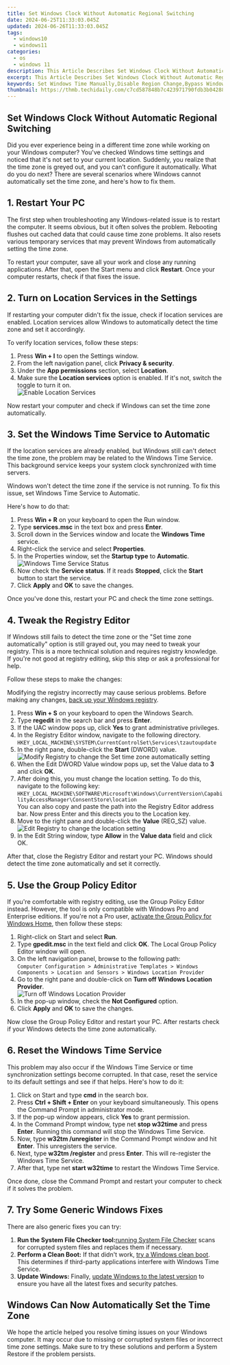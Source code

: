 ```yaml
---
title: Set Windows Clock Without Automatic Regional Switching
date: 2024-06-25T11:33:03.045Z
updated: 2024-06-26T11:33:03.045Z
tags:
  - windows10
  - windows11
categories:
  - os
  - windows 11
description: This Article Describes Set Windows Clock Without Automatic Regional Switching
excerpt: This Article Describes Set Windows Clock Without Automatic Regional Switching
keywords: Set Windows Time Manually,Disable Region Change,Bypass Windows Date Adjustment,Customize Windows Clock Settings,Override Auto-Regional Switching,Control Windows Time Zone,Prevent Regional Clock Shift
thumbnail: https://thmb.techidaily.com/c7cd587848b7c423971790fdb3b04288b53670a44c37276f13cc96d749320e4c.jpg
---
```


## Set Windows Clock Without Automatic Regional Switching

 Did you ever experience being in a different time zone while working on your Windows computer? You've checked Windows time settings and noticed that it's not set to your current location. Suddenly, you realize that the time zone is greyed out, and you can’t configure it automatically. What do you do next? There are several scenarios where Windows cannot automatically set the time zone, and here's how to fix them.

## 1\. Restart Your PC

 The first step when troubleshooting any Windows-related issue is to restart the computer. It seems obvious, but it often solves the problem. Rebooting flushes out cached data that could cause time zone problems. It also resets various temporary services that may prevent Windows from automatically setting the time zone.

 To restart your computer, save all your work and close any running applications. After that, open the Start menu and click **Restart**. Once your computer restarts, check if that fixes the issue.

## 2\. Turn on Location Services in the Settings

 If restarting your computer didn't fix the issue, check if location services are enabled. Location services allow Windows to automatically detect the time zone and set it accordingly.

 To verify location services, follow these steps:

1. Press **Win + I** to open the Settings window.
2. From the left navigation panel, click **Privacy & security**.
3. Under the **App permissions** section, select **Location**.
4. Make sure the **Location services** option is enabled. If it's not, switch the toggle to turn it on.  
![Enable Location Services](https://static1.makeuseofimages.com/wordpress/wp-content/uploads/2023/07/enable-location-services.jpg)

 Now restart your computer and check if Windows can set the time zone automatically.

## 3\. Set the Windows Time Service to Automatic

 If the location services are already enabled, but Windows still can't detect the time zone, the problem may be related to the Windows Time Service. This background service keeps your system clock synchronized with time servers.

 Windows won't detect the time zone if the service is not running. To fix this issue, set Windows Time Service to Automatic.

 Here's how to do that:

1. Press **Win + R** on your keyboard to open the Run window.
2. Type **services.msc** in the text box and press **Enter**.
3. Scroll down in the Services window and locate the **Windows Time** service.
4. Right-click the service and select **Properties**.
5. In the Properties window, set the **Startup type** to **Automatic**.  
![Windows Time Service Status](https://static1.makeuseofimages.com/wordpress/wp-content/uploads/2023/06/windows-time-service-status.jpg)
6. Now check the **Service status**. If it reads **Stopped**, click the **Start** button to start the service.
7. Click **Apply** and **OK** to save the changes.

 Once you've done this, restart your PC and check the time zone settings.

## 4\. Tweak the Registry Editor

 If Windows still fails to detect the time zone or the "Set time zone automatically" option is still grayed out, you may need to tweak your registry. This is a more technical solution and requires registry knowledge. If you're not good at registry editing, skip this step or ask a professional for help.

 Follow these steps to make the changes:

 Modifying the registry incorrectly may cause serious problems. Before making any changes, [back up your Windows registry](https://www.makeuseof.com/tag/backup-restore-windows-registry/).

1. Press **Win + S** on your keyboard to open the Windows Search.
2. Type **regedit** in the search bar and press **Enter**.
3. If the UAC window pops up, click **Yes** to grant administrative privileges.
4. In the Registry Editor window, navigate to the following directory.  
`HKEY_LOCAL_MACHINE\SYSTEM\CurrentControlSet\Services\tzautoupdate`
5. In the right pane, double-click the **Start** (DWORD) value.  
![Modify Registry to change the Set time zone automatically setting](https://static1.makeuseofimages.com/wordpress/wp-content/uploads/2023/07/modify-registry-to-change-the-set-time-zone-automatically-setting.jpg)
6. When the Edit DWORD Value window pops up, set the Value data to **3** and click **OK**.
7. After doing this, you must change the location setting. To do this, navigate to the following key:  
`HKEY_LOCAL_MACHINE\SOFTWARE\Microsoft\Windows\CurrentVersion\CapabilityAccessManager\ConsentStore\location`  
 You can also copy and paste the path into the Registry Editor address bar. Now press Enter and this directs you to the Location key.
8. Move to the right pane and double-click the **Value** (REG\_SZ) value.  
![Edit Registry to change the location setting](https://static1.makeuseofimages.com/wordpress/wp-content/uploads/2023/07/edit-registry-to-change-the-location-setting.jpg)
9. In the Edit String window, type **Allow** in the **Value data** field and click OK.

 After that, close the Registry Editor and restart your PC. Windows should detect the time zone automatically and set it correctly.

## 5\. Use the Group Policy Editor

 If you're comfortable with registry editing, use the Group Policy Editor instead. However, the tool is only compatible with Windows Pro and Enterprise editions. If you're not a Pro user, [activate the Group Policy for Windows Home](https://www.makeuseof.com/tag/access-group-policy-editor-even-windows-home-settings-try/), then follow these steps:

1. Right-click on Start and select **Run**.
2. Type **gpedit.msc** in the text field and click **OK**. The Local Group Policy Editor window will open.
3. On the left navigation panel, browse to the following path:  
`Computer Configuration > Administrative Templates > Windows Components > Location and Sensors > Windows Location Provider`
4. Go to the right pane and double-click on **Turn off Windows Location Provider**.  
![Turn off Windows Location Provider](https://static1.makeuseofimages.com/wordpress/wp-content/uploads/2023/07/turn-off-windows-location-provider.jpg)
5. In the pop-up window, check the **Not Configured** option.
6. Click **Apply** and **OK** to save the changes.

 Now close the Group Policy Editor and restart your PC. After restarts check if your Windows detects the time zone automatically.

## 6\. Reset the Windows Time Service

 This problem may also occur if the Windows Time Service or time synchronization settings become corrupted. In that case, reset the service to its default settings and see if that helps. Here's how to do it:

1. Click on Start and type **cmd** in the search box.
2. Press **Ctrl + Shift + Enter** on your keyboard simultaneously. This opens the Command Prompt in administrator mode.
3. If the pop-up window appears, click **Yes** to grant permission.
4. In the Command Prompt window, type net **stop w32time** and press **Enter**. Running this command will stop the Windows Time Service.
5. Now, type **w32tm /unregister** in the Command Prompt window and hit **Enter**. This unregisters the service.
6. Next, type **w32tm /register** and press **Enter**. This will re-register the Windows Time Service.
7. After that, type net **start w32time** to restart the Windows Time Service.

 Once done, close the Command Prompt and restart your computer to check if it solves the problem.

## 7\. Try Some Generic Windows Fixes

 There are also generic fixes you can try:

1. **Run the System File Checker tool:**[running System File Checker](https://www.makeuseof.com/system-file-checker-sfc-windows/) scans for corrupted system files and replaces them if necessary.
2. **Perform a Clean Boot:** If that didn't work, [try a Windows clean boot](https://www.makeuseof.com/clean-boot-windows-11/). This determines if third-party applications interfere with Windows Time Service.
3. **Update Windows:** Finally, [update Windows to the latest version](https://www.makeuseof.com/update-windows-manually/) to ensure you have all the latest fixes and security patches.

## Windows Can Now Automatically Set the Time Zone

 We hope the article helped you resolve timing issues on your Windows computer. It may occur due to missing or corrupted system files or incorrect time zone settings. Make sure to try these solutions and perform a System Restore if the problem persists.



<ins class="adsbygoogle"
      style="display:block"
      data-ad-client="ca-pub-7571918770474297"
      data-ad-slot="8358498916"
      data-ad-format="auto"
      data-full-width-responsive="true"></ins>